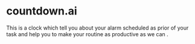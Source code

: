 # countdown.ai
This is a clock which tell you about your alarm scheduled as prior of your task and help you to make your routine as productive as we can .  
